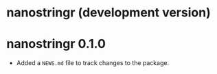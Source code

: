 # nanostringr (development version)

# nanostringr 0.1.0

* Added a `NEWS.md` file to track changes to the package.

